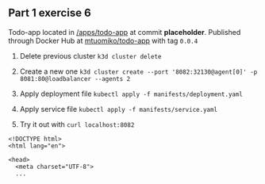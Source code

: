## Part 1 exercise 6

Todo-app located in [/apps/todo-app](https://github.com/mtuomiko/kubernetes-devops/tree/main/apps/todo-app) at commit **placeholder**. Published through Docker Hub at [mtuomiko/todo-app](https://hub.docker.com/r/mtuomiko/todo-app) with tag `0.0.4`

1. Delete previous cluster `k3d cluster delete`

2. Create a new one `k3d cluster create --port '8082:32130@agent[0]' -p 8081:80@loadbalancer --agents 2`

3. Apply deployment file `kubectl apply -f manifests/deployment.yaml`

4. Apply service file `kubectl apply -f manifests/service.yaml`

5. Try it out with `curl localhost:8082`

```
<!DOCTYPE html>
<html lang="en">

<head>
  <meta charset="UTF-8">
  ...
```
